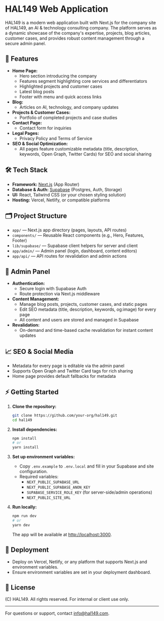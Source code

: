 # HAL149 Web Application

HAL149 is a modern web application built with Next.js for the company site of HAL149, an AI & technology consulting company. The platform serves as a dynamic showcase of the company's expertise, projects, blog articles, customer cases, and provides robust content management through a secure admin panel.

## 🚀 Features

- **Home Page:**
  - Hero section introducing the company
  - Features segment highlighting core services and differentiators
  - Highlighted projects and customer cases
  - Latest blog posts
  - Footer with menu and quick access links
- **Blog:**
  - Articles on AI, technology, and company updates
- **Projects & Customer Cases:**
  - Portfolio of completed projects and case studies
- **Contact Page:**
  - Contact form for inquiries
- **Legal Pages:**
  - Privacy Policy and Terms of Service
- **SEO & Social Optimization:**
  - All pages feature customizable metadata (title, description, keywords, Open Graph, Twitter Cards) for SEO and social sharing

## 🛠️ Tech Stack

- **Framework:** [Next.js](https://nextjs.org/) (App Router)
- **Database & Auth:** [Supabase](https://supabase.com/) (Postgres, Auth, Storage)
- **UI:** React, Tailwind CSS (or your chosen styling solution)
- **Hosting:** Vercel, Netlify, or compatible platforms

## 🗂️ Project Structure

- `app/` — Next.js app directory (pages, layouts, API routes)
- `components/` — Reusable React components (e.g., Hero, Features, Footer)
- `lib/supabase/` — Supabase client helpers for server and client
- `app/admin/` — Admin panel (login, dashboard, content editors)
- `app/api/` — API routes for revalidation and admin actions

## 🔐 Admin Panel

- **Authentication:**
  - Secure login with Supabase Auth
  - Route protection via Next.js middleware
- **Content Management:**
  - Manage blog posts, projects, customer cases, and static pages
  - Edit SEO metadata (title, description, keywords, og:image) for every page
  - All content and users are stored and managed in Supabase
- **Revalidation:**
  - On-demand and time-based cache revalidation for instant content updates

## 📈 SEO & Social Media

- Metadata for every page is editable via the admin panel
- Supports Open Graph and Twitter Card tags for rich sharing
- Home page provides default fallbacks for metadata

## ⚡ Getting Started

1. **Clone the repository:**
   ```bash
   git clone https://github.com/your-org/hal149.git
   cd hal149
   ```
2. **Install dependencies:**
   ```bash
   npm install
   # or
   yarn install
   ```
3. **Set up environment variables:**
   - Copy `.env.example` to `.env.local` and fill in your Supabase and site configuration.
   - Required variables:
     - `NEXT_PUBLIC_SUPABASE_URL`
     - `NEXT_PUBLIC_SUPABASE_ANON_KEY`
     - `SUPABASE_SERVICE_ROLE_KEY` (for server-side/admin operations)
     - `NEXT_PUBLIC_SITE_URL`

4. **Run locally:**
   ```bash
   npm run dev
   # or
   yarn dev
   ```
   The app will be available at [http://localhost:3000](http://localhost:3000).

## 🚀 Deployment

- Deploy on Vercel, Netlify, or any platform that supports Next.js and environment variables.
- Ensure environment variables are set in your deployment dashboard.

## 📄 License

(C) HAL149. All rights reserved. For internal or client use only.

---

For questions or support, contact [info@hal149.com](mailto:info@hal149.com).
